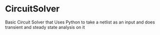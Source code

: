 # CircuitSolver
Basic Circuit Solver that Uses Python to take a netlist as an input and does transient and steady state analysis on it
